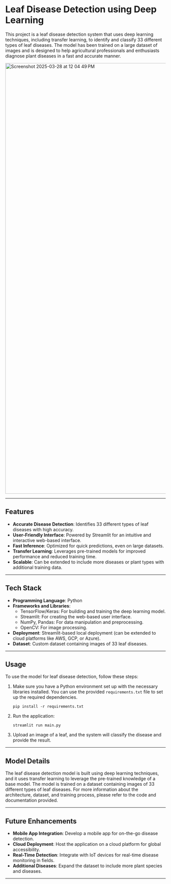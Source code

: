# Leaf Disease Detection using Deep Learning

<!-- ![Demo](https://github.com/shukur-alom/leaf-diseases-detect/blob/main/Media/website.gif) -->

This project is a leaf disease detection system that uses deep learning techniques, including transfer learning, to identify and classify 33 different types of leaf diseases. The model has been trained on a large dataset of images and is designed to help agricultural professionals and enthusiasts diagnose plant diseases in a fast and accurate manner.

<img width="1354" alt="Screenshot 2025-03-28 at 12 04 49 PM" src="https://github.com/user-attachments/assets/fbef5e9b-f80e-498e-b7b5-0efeaed84d61" />


---

## Features

- **Accurate Disease Detection**: Identifies 33 different types of leaf diseases with high accuracy.
- **User-Friendly Interface**: Powered by Streamlit for an intuitive and interactive web-based interface.
- **Fast Inference**: Optimized for quick predictions, even on large datasets.
- **Transfer Learning**: Leverages pre-trained models for improved performance and reduced training time.
- **Scalable**: Can be extended to include more diseases or plant types with additional training data.

---

## Tech Stack

- **Programming Language**: Python
- **Frameworks and Libraries**:
  - TensorFlow/Keras: For building and training the deep learning model.
  - Streamlit: For creating the web-based user interface.
  - NumPy, Pandas: For data manipulation and preprocessing.
  - OpenCV: For image processing.
- **Deployment**: Streamlit-based local deployment (can be extended to cloud platforms like AWS, GCP, or Azure).
- **Dataset**: Custom dataset containing images of 33 leaf diseases.

---

## Usage

To use the model for leaf disease detection, follow these steps:

1. Make sure you have a Python environment set up with the necessary libraries installed. You can use the provided `requirements.txt` file to set up the required dependencies.

   ```
   pip install -r requirements.txt
   ```

2. Run the application:

   ```
   streamlit run main.py
   ```

3. Upload an image of a leaf, and the system will classify the disease and provide the result.

---

## Model Details

The leaf disease detection model is built using deep learning techniques, and it uses transfer learning to leverage the pre-trained knowledge of a base model. The model is trained on a dataset containing images of 33 different types of leaf diseases. For more information about the architecture, dataset, and training process, please refer to the code and documentation provided.

---

## Future Enhancements

- **Mobile App Integration**: Develop a mobile app for on-the-go disease detection.
- **Cloud Deployment**: Host the application on a cloud platform for global accessibility.
- **Real-Time Detection**: Integrate with IoT devices for real-time disease monitoring in fields.
- **Additional Diseases**: Expand the dataset to include more plant species and diseases.

---
